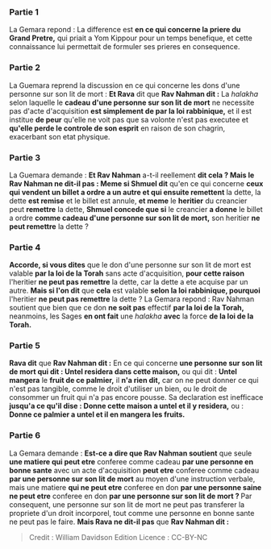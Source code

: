 
### Partie 1
La Gemara repond : La difference est <b>en ce qui concerne la priere du Grand Pretre,</b> qui priait a Yom Kippour pour un temps benefique, et cette connaissance lui permettait de formuler ses prieres en consequence.

### Partie 2
La Guemara reprend la discussion en ce qui concerne les dons d'une personne sur son lit de mort : <b>Et Rava</b> dit que <b>Rav Nahman dit :</b> La <i>halakha</i> selon laquelle le <b>cadeau d'une personne sur son lit de mort</b> ne necessite pas d'acte d'acquisition <b>est simplement de par la loi rabbinique,</b> et il est institue <b>de peur</b> qu'elle ne voit pas que sa volonte n'est pas executee et <b>qu'elle perde le controle de son esprit</b> en raison de son chagrin, exacerbant son etat physique.

### Partie 3
La Guemara demande : <b>Et Rav Nahman</b> a-t-il reellement <b>dit cela ? Mais le Rav Nahman ne dit-il pas : Meme si Shmuel dit</b> qu'en ce qui concerne <b>ceux qui vendent un billet a ordre a un autre et qui ensuite remettent</b> la dette, la dette <b>est remise</b> et le billet est annule, <b>et meme</b> le <b>heritier</b> du creancier peut <b>remettre</b> la dette, <b>Shmuel concede que si</b> le creancier <b>a donne</b> le billet a ordre <b>comme cadeau d'une personne sur son lit de mort,</b> son heritier <b>ne peut remettre</b> la dette ?

### Partie 4
<b>Accorde, si vous dites</b> que le don d'une personne sur son lit de mort est valable <b>par la loi de la Torah</b> sans acte d'acquisition, <b>pour cette raison</b> l'heritier <b>ne peut pas remettre</b> la dette, car la dette a ete acquise par un autre. <b>Mais si l'on dit</b> que <b>cela</b> est valable <b>selon la loi rabbinique, pourquoi</b> l'heritier <b>ne peut pas remettre</b> la dette ? La Gemara repond : Rav Nahman soutient que bien que ce don <b>ne soit pas</b> effectif <b>par la loi de la Torah,</b> neanmoins, les Sages <b>en ont fait</b> une <i>halakha</i> <b>avec</b> la force <b>de la loi de la Torah.</b>

### Partie 5
<b>Rava dit</b> que <b>Rav Nahman dit :</b> En ce qui concerne <b>une personne sur son lit de mort qui dit : Untel residera dans cette maison,</b> ou qui dit : <b>Untel mangera</b> le <b>fruit de ce palmier,</b> il <b>n'a rien dit,</b> car on ne peut donner ce qui n'est pas tangible, comme le droit d'utiliser un bien, ou le droit de consommer un fruit qui n'a pas encore pousse. Sa declaration est inefficace <b>jusqu'a ce qu'il dise : Donne cette maison a untel et il y residera,</b> ou : <b>Donne ce palmier a untel et il en mangera les fruits.</b>

### Partie 6
La Gemara demande : <b>Est-ce a dire que Rav Nahman soutient</b> que seule <b>une matiere qui peut etre</b> conferee comme cadeau <b>par une personne en bonne sante</b> avec un acte d'acquisition <b>peut etre</b> conferee comme cadeau <b>par une personne sur son lit de mort</b> au moyen d'une instruction verbale, mais une matiere <b>qui ne peut etre</b> conferee en don <b>par une personne saine ne peut etre</b> conferee en don <b>par une personne sur son lit de mort ? </b> Par consequent, une personne sur son lit de mort ne peut pas transferer la propriete d'un droit incorporel, tout comme une personne en bonne sante ne peut pas le faire. <b>Mais Rava ne dit-il pas</b> que <b>Rav Nahman dit :</b>

>Credit : William Davidson Edition
>Licence : CC-BY-NC